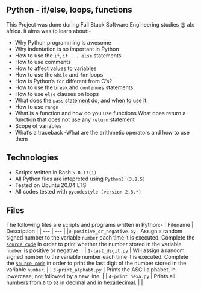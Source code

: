 Python - if/else, loops, functions
 ---------------------
This Project was done during Full Stack Software Engineering studies @ alx africa. it aims was to learn about:-
- Why Python programming is awesome
- Why indentation is so important in Python
- How to use the `if`, `if ... else` statements
- How to use comments
- How to affect values to variables
- How to use the `while` and `for` loops
- How is Python’s `for` different from C‘s?
- How to use the `break` and `continues` statements
- How to use `else` clauses on loops
- What does the `pass` statement do, and when to use it.
- How to use `range`
- What is a function and how do you use functions
What does return a function that does not use any `return` statement
- Scope of variables
- What’s a traceback
-What are the arithmetic operators and how to use them

Technologies
 --------------------------
- Scripts written in Bash `5.0.17(1)`                
- All Python files are intepreted using `Python3 (3.8.5)` 
- Tested on Ubuntu 20.04 LTS
- All codes tested with `pycodestyle (version 2.8.*)` 
 
Files
 ----------------------
The following files are scripts and programs written in Python:-
| Filename | Description |
| --- | --- |
|`0-positive_or_negative.py` | Assign a random signed number to the variable `number` each time it is executed. Complete the [`source code`](https://github.com/holbertonschool/0x01.py/blob/master/0-positive_or_negative_py) in order to print whether the number stored in the variable `number` is positive or negative. |
| `1-last_digit.py` | Will assign a random signed number to the variable number each time it is executed. Complete the [`source code`](https://github.com/holbertonschool/0x01.py/blob/master/1-last_digit_py) in order to print the last digit of the number stored in the variable `number`. |
| `3-print_alphabt.py` | Prints the ASCII alphabet, in lowercase, not followed by a new line. |
| `4-print_hexa.py` | Prints all numbers from `0` to `98` in decimal and in hexadecimal. |
| 
